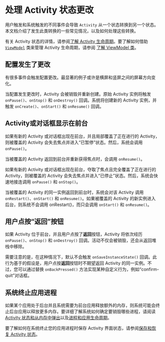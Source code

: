# 处理 Activity 状态更改 #

用户触发和系统触发的不同事件会导致 `Activity` 从一个状态转换到另一个状态。本文档介绍了发生此类转换的一些常见情况，以及如何处理这些转换。

有关 Activity 状态的详情，请参阅[了解 Activity 生命周期](https://developer.android.google.cn/guide/components/activities/activity-lifecycle)。要了解如何借助 [`ViewModel`](https://developer.android.google.cn/reference/androidx/lifecycle/ViewModel) 类来管理 Activity 生命周期，请参阅 [了解 ViewModel 类](https://developer.android.google.cn/topic/libraries/architecture/viewmodel)。

## 配置发生了更改 ##

有很多事件会触发配置更改。最显著的例子或许是横屏和竖屏之间的屏幕方向变化。

当配置发生更改时，Activity 会被销毁并重新创建。原始 Activity 实例将触发 `onPause()`、`onStop()` 和 `onDestroy()` 回调。系统将创建新的 Activity 实例，并触发 `onCreate()`、`onStart()` 和 `onResume()` 回调。

## Activity或对话框显示在前台 ##

如果有新的 Activity 或对话框出现在前台，并且局部覆盖了正在进行的 Activity，则被覆盖的 Activity 会失去焦点并进入“已暂停”状态。然后，系统会调用 `onPause()`。

当被覆盖的 Activity 返回到前台并重新获得焦点时，会调用 `onResume()`。

如果有新的 Activity 或对话框出现在前台，夺取了焦点且完全覆盖了正在进行的 Activity，则被覆盖的 Activity 会失去焦点并进入“已停止”状态。然后，系统会快速地接连调用 `onPause()` 和 `onStop()`。

当被覆盖的 Activity 的同一实例返回到前台时，系统会对该 Activity 调用 `onRestart()`、`onStart()` 和 `onResume()`。如果被覆盖的 Activity 的新实例进入后台，则系统不会调用 onRestart()，而只会调用 `onStart()` 和 `onResume()`。

## 用户点按“返回”按钮 ##

如果 Activity 位于前台，并且用户点按了**返回**按钮，Activity 将依次经历 `onPause()`、`onStop()` 和 `onDestroy()` 回调。活动不仅会被销毁，还会从返回堆栈中移除。

需要注意的是，在这种情况下，默认不会触发 `onSaveInstanceState()` 回调。此行为基于的假设是，用户点按**返回**按钮时不期望返回 Activity 的同一实例。不过，您可以通过替换 `onBackPressed()` 方法实现某种自定义行为，例如“confirm-quit”对话框。

## 系统终止应用进程 ##

如果某个应用处于后台并且系统需要为前台应用释放额外的内存，则系统可能会终止后台应用以释放更多内存。要详细了解系统如何确定要销毁哪些进程，请阅读 [Activity 状态和从内存中弹出](https://developer.android.google.cn/guide/components/activities/activity-lifecycle#asem)以及[进程和应用生命周期](https://developer.android.google.cn/guide/components/activities/process-lifecycle)。

要了解如何在系统终止您的应用进程时保存 Activity 界面状态，请参阅[保存和恢复 Activity 状态](https://developer.android.google.cn/guide/components/activities/activity-lifecycle#saras)。


